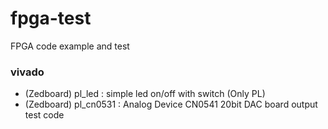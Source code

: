 # fpga-test
FPGA code example and test

### vivado
- (Zedboard) pl_led : simple led on/off with switch (Only PL)
- (Zedboard) pl_cn0531 : Analog Device CN0541 20bit DAC board output test code
